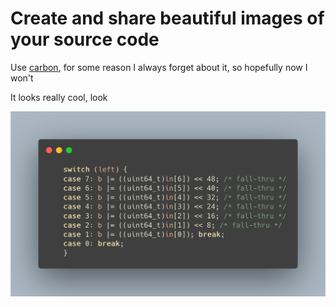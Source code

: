 # Create and share beautiful images of your source code

Use [carbon](https://carbon.now.sh/), for some reason I always forget about
it, so hopefully now I won't

It looks really cool, look

![code from the Redis codebase with a switch statement without break showing a behavior that I fucking hate](https://github.com/pjambet/til/raw/887cae3d360123b8582d55705b8db7198c77dd44/misc/carbon.png)
